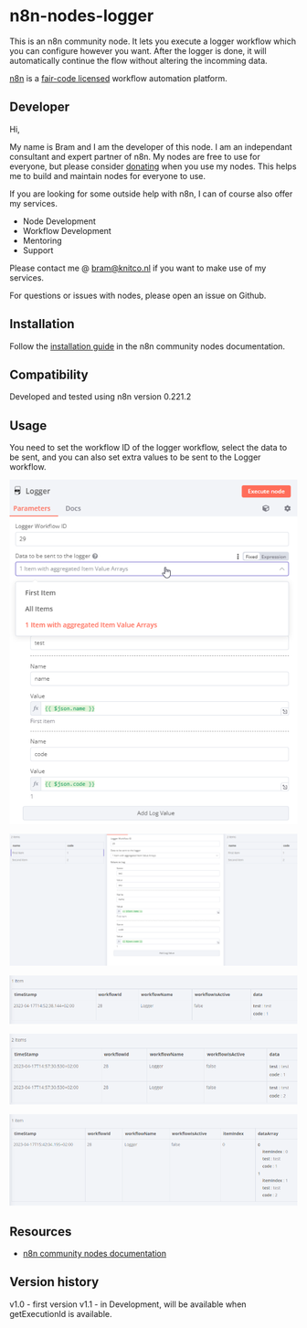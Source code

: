 # n8n-nodes-logger

This is an n8n community node. It lets you execute a logger workflow which you can configure however you want.
After the logger is done, it will automatically continue the flow without altering the incomming data.


[n8n](https://n8n.io/) is a [fair-code licensed](https://docs.n8n.io/reference/license/) workflow automation platform.

## Developer

Hi, 

My name is Bram and I am the developer of this node.
I am an independant consultant and expert partner of n8n.
My nodes are free to use for everyone, but please consider [donating](https://www.paypal.com/donate/?business=Y29D6N9JNTWCA&no_recurring=0&item_name=n8n+Community+Donation%2C%0ANodes+and+Support&currency_code=EUR) when you use my nodes.
This helps me to build and maintain nodes for everyone to use.

If you are looking for some outside help with n8n, I can of course also offer my services.
* Node Development
* Workflow Development
* Mentoring
* Support

Please contact me @ bram@knitco.nl if you want to make use of my services.

For questions or issues with nodes, please open an issue on Github.

## Installation

Follow the [installation guide](https://docs.n8n.io/integrations/community-nodes/installation/) in the n8n community nodes documentation.

## Compatibility

Developed and tested using n8n version 0.221.2

## Usage

You need to set the workflow ID of the logger workflow, select the data to be sent, and you can also set extra values to be sent to the Logger workflow.

![Overview](https://github.com/bramkn/n8n-nodes-logger/blob/master/img/nodeOverview.png)

![InputOutput](https://github.com/bramkn/n8n-nodes-logger/blob/master/img/inputOutput.png)

![itemArray](https://github.com/bramkn/n8n-nodes-logger/blob/master/img/firstItem.png)

![itemArray](https://github.com/bramkn/n8n-nodes-logger/blob/master/img/allItems.png)

![itemArray](https://github.com/bramkn/n8n-nodes-logger/blob/master/img/itemArray.png)

## Resources

* [n8n community nodes documentation](https://docs.n8n.io/integrations/community-nodes/)

## Version history

v1.0 - first version
v1.1 - in Development, will be available when getExecutionId is available.


